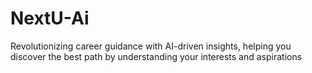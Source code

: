 # NextU-Ai
 Revolutionizing career guidance with AI-driven insights,  helping you discover the best path by understanding  your interests and aspirations
